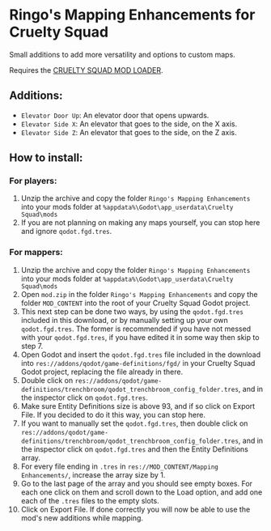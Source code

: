 # Ringo's Mapping Enhancements for Cruelty Squad
Small additions to add more versatility and options to custom maps.

Requires the [CRUELTY SQUAD MOD LOADER](https://github.com/crustyrashky/crus-modloader).
## Additions:
- `Elevator Door Up`: An elevator door that opens upwards.
- `Elevator Side X`: An elevator that goes to the side, on the X axis.
- `Elevator Side Z`: An elevator that goes to the side, on the Z axis.
## How to install:
### For players:
1. Unzip the archive and copy the folder `Ringo's Mapping Enhancements` into your mods folder at `%appdata%\Godot\app_userdata\Cruelty Squad\mods`
2. If you are not planning on making any maps yourself, you can stop here and ignore `qodot.fgd.tres`.
### For mappers:
1. Unzip the archive and copy the folder `Ringo's Mapping Enhancements` into your mods folder at `%appdata%\Godot\app_userdata\Cruelty Squad\mods`
2. Open `mod.zip` in the folder `Ringo's Mapping Enhancements` and copy the folder `MOD_CONTENT` into the root of your Cruelty Squad Godot project.
3. This next step can be done two ways, by using the `qodot.fgd.tres` included in this download, or by manually setting up your own `qodot.fgd.tres`. The former is recommended if you have not messed with your `qodot.fgd.tres`, if you have edited it in some way then skip to step 7.
4. Open Godot and insert the `qodot.fgd.tres` file included in the download into `res://addons/qodot/game-definitions/fgd/` in your Cruelty Squad Godot project, replacing the file already in there.
5. Double click on `res://addons/qodot/game-definitions/trenchbroom/qodot_trenchbroom_config_folder.tres`, and in the inspector click on `qodot.fgd.tres`.
6. Make sure Entity Definitions size is above 93, and if so click on Export File. If you decided to do it this way, you can stop here.
7. If you want to manually set the `qodot.fgd.tres`, then double click on `res://addons/qodot/game-definitions/trenchbroom/qodot_trenchbroom_config_folder.tres`, and in the inspector click on `qodot.fgd.tres` and then the Entity Definitions array.
8. For every file ending in `.tres` in `res://MOD_CONTENT/Mapping Enhancements/`, increase the array size by 1.
9. Go to the last page of the array and you should see empty boxes. For each one click on them and scroll down to the Load option, and add one each of the `.tres` files to the empty slots.
10. Click on Export File. If done correctly you will now be able to use the mod's new additions while mapping.

